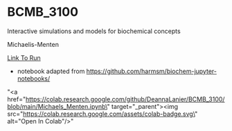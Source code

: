 # BCMB_3100
Interactive simulations and models for biochemical concepts

Michaelis-Menten 

[Link To Run](https://colab.research.google.com/github/DeannaLanier/BCMB_3100/blob/main/Michaels_Menten.ipynb#scrollTo=47d66278-3b28-4862-9250-ed94f325fb99)

* notebook adapted from https://github.com/harmsm/biochem-jupyter-notebooks/

"<a href=\"https://colab.research.google.com/github/DeannaLanier/BCMB_3100/blob/main/Michaels_Menten.ipynb\" target=\"_parent\"><img src=\"https://colab.research.google.com/assets/colab-badge.svg\" alt=\"Open In Colab\"/></a>"
